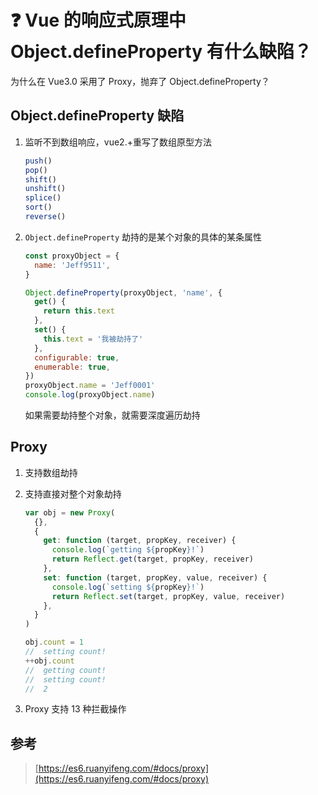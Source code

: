 # :question: Vue 的响应式原理中 Object.defineProperty 有什么缺陷？

为什么在 Vue3.0 采用了 Proxy，抛弃了 Object.defineProperty？

## Object.defineProperty 缺陷

1. 监听不到数组响应，vue2.+重写了数组原型方法

   ```js
   push()
   pop()
   shift()
   unshift()
   splice()
   sort()
   reverse()
   ```

2. `Object.defineProperty` 劫持的是某个对象的具体的某条属性

   ```js
   const proxyObject = {
     name: 'Jeff9511',
   }

   Object.defineProperty(proxyObject, 'name', {
     get() {
       return this.text
     },
     set() {
       this.text = '我被劫持了'
     },
     configurable: true,
     enumerable: true,
   })
   proxyObject.name = 'Jeff0001'
   console.log(proxyObject.name)
   ```

   如果需要劫持整个对象，就需要深度遍历劫持

## Proxy

1. 支持数组劫持

2. 支持直接对整个对象劫持

   ```js
   var obj = new Proxy(
     {},
     {
       get: function (target, propKey, receiver) {
         console.log(`getting ${propKey}!`)
         return Reflect.get(target, propKey, receiver)
       },
       set: function (target, propKey, value, receiver) {
         console.log(`setting ${propKey}!`)
         return Reflect.set(target, propKey, value, receiver)
       },
     }
   )

   obj.count = 1
   //  setting count!
   ++obj.count
   //  getting count!
   //  setting count!
   //  2
   ```

3. Proxy 支持 13 种拦截操作

## 参考

> [https://es6.ruanyifeng.com/#docs/proxy](https://es6.ruanyifeng.com/#docs/proxy)
